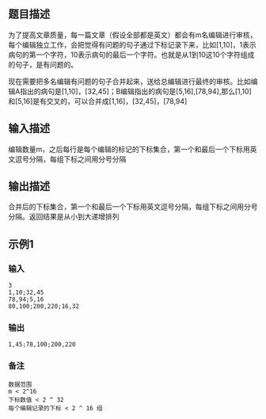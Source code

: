 ## 题目描述

为了提高文章质量，每一篇文章（假设全部都是英文）都会有m名编辑进行审核，每个编辑独立工作，会把觉得有问题的句子通过下标记录下来，比如[1,10]，1表示病句的第一个字符，10表示病句的最后一个字符。也就是从1到10这10个字符组成的句子，是有问题的。

现在需要把多名编辑有问题的句子合并起来，送给总编辑进行最终的审核。比如编辑A指出的病句是[1,10]，[32,45]；B编辑指出的病句是[5,16],[78,94],那么[1,10]和[5,16]是有交叉的，可以合并成[1,16]，[32,45]，[78,94]

## 输入描述

编辑数量m，之后每行是每个编辑的标记的下标集合，第一个和最后一个下标用英文逗号分隔，每组下标之间用分号分隔

## 输出描述

合并后的下标集合，第一个和最后一个下标用英文逗号分隔，每组下标之间用分号分隔。返回结果是从小到大递增排列

## 示例1

### 输入

	3
	1,10;32,45
	78,94;5,16
	80,100;200,220;16,32

### 输出

	1,45;78,100;200,220

### 备注

	数据范围	
	m < 2^16	
	下标数值 < 2 ^ 32	
	每个编辑记录的下标 < 2 ^ 16 组